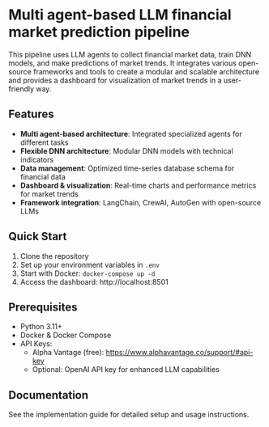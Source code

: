 # Multi agent-based LLM financial market prediction pipeline

This pipeline uses LLM agents to collect financial market data, train DNN models, and make predictions of market trends. It integrates various open-source frameworks and tools to create a modular and scalable architecture and provides a dashboard for visualization of market trends in a user-friendly way.

## Features

- **Multi agent-based architecture**: Integrated specialized agents for different tasks
- **Flexible DNN architecture**: Modular DNN models with technical indicators
- **Data management**: Optimized time-series database schema for financial data
- **Dashboard & visualization**: Real-time charts and performance metrics for market trends
- **Framework integration**: LangChain, CrewAI, AutoGen with open-source LLMs

## Quick Start

1. Clone the repository
2. Set up your environment variables in `.env`
3. Start with Docker: `docker-compose up -d`
4. Access the dashboard: http://localhost:8501

## Prerequisites

- Python 3.11+
- Docker & Docker Compose
- API Keys:
  - Alpha Vantage (free): https://www.alphavantage.co/support/#api-key
  - Optional: OpenAI API key for enhanced LLM capabilities

## Documentation

See the implementation guide for detailed setup and usage instructions.